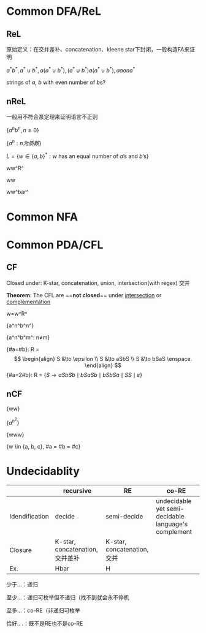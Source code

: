 # Common DFA/ReL

## ReL

原始定义：在交并差补、concatenation、kleene star下封闭，一般构造FA来证明

$a^{*} b^{*}, a^{*} \cup b^{*}, a(a^{*} \cup b^{*}), (a^{*} \cup b^{*}) a(a^{*} \cup b^{*}), aaaaa^*$

strings of *a, b* with even number of *b*s?

## nReL

一般用不符合泵定理来证明语言不正则

$\{a^nb^n, n\geqslant0\}$

 $\{a^n: n为质数\}$

$L = \{w\in\{a, b\}^*: w\text{ has an equal number of }a\text{'s and }b\text{'s}\}$

ww^R^

ww

ww^bar^

# Common NFA

# Common PDA/CFL

## CF

Closed under: K-star, concatenation, union, intersection(with regex) 交并

**Theorem**: The CFL are ==**not closed**== under <u>intersection</u> or <u>complementation</u>



w=w^R^

{a^n^b^n^}

{a^n^b^m^: n≠m}

{\#a=\#b}: R = 
$$
\begin{align}
  S &\to \epsilon \\
  S &\to aSbS \\
  S &\to bSaS \enspace.
\end{align}
$$
{\#a=2\#b}: R = {$S \to a S b S b \mid b S a S b \mid b S b S a \mid S S \mid \varepsilon$}

## nCF

{ww}

$\{a^{n^2}\}$

{www}

{w \in \{a, b, c\}, \#a = \#b = \#c}

# Undecidablity

|                | recursive                       | RE                          | co-RE                                                |
| -------------- | ------------------------------- | --------------------------- | ---------------------------------------------------- |
| Idendification | decide                          | semi-decide                 | undecidable yet semi-decidable language's complement |
| Closure        | K-star, concatenation, 交并差补 | K-star, concatenation, 交并 |                                                      |
| Ex.            | Hbar                            | H                           |                                                      |

少于...：递归

至少...：递归可枚举但不递归（找不到就会永不停机

至多...：co-RE（非递归可枚举

恰好.. .：既不是RE也不是co-RE